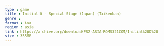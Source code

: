 ```yaml
---
type : game
title : Initial D - Special Stage (Japan) (Taikenban)
genre : 
format : iso
region : asia
link : https://archive.org/download/PS2-ASIA-ROMS321COM/Initial%20D%20-%20Special%20Stage%20%28Japan%29%20%28Taikenban%29.7z
size : 355MB
---
```

